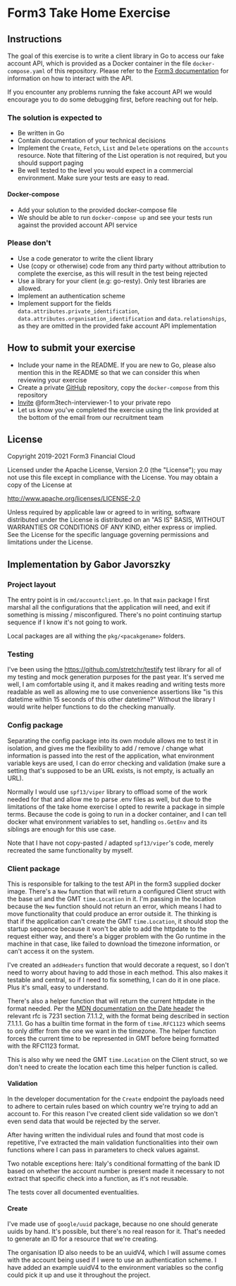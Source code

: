 # Form3 Take Home Exercise

## Instructions
The goal of this exercise is to write a client library in Go to access our fake account API, which is provided as a Docker
container in the file `docker-compose.yaml` of this repository. Please refer to the
[Form3 documentation](http://api-docs.form3.tech/api.html#organisation-accounts) for information on how to interact with the API.

If you encounter any problems running the fake account API we would encourage you to do some debugging first,
before reaching out for help.

### The solution is expected to
- Be written in Go
- Contain documentation of your technical decisions
- Implement the `Create`, `Fetch`, `List` and `Delete` operations on the `accounts` resource. Note that filtering of the List operation is not required, but you should support paging
- Be well tested to the level you would expect in a commercial environment. Make sure your tests are easy to read.

#### Docker-compose
 - Add your solution to the provided docker-compose file
 - We should be able to run `docker-compose up` and see your tests run against the provided account API service 

### Please don't
- Use a code generator to write the client library
- Use (copy or otherwise) code from any third party without attribution to complete the exercise, as this will result in the test being rejected
- Use a library for your client (e.g: go-resty). Only test libraries are allowed.
- Implement an authentication scheme
- Implement support for the fields `data.attributes.private_identification`, `data.attributes.organisation_identification`
  and `data.relationships`, as they are omitted in the provided fake account API implementation
  
## How to submit your exercise
- Include your name in the README. If you are new to Go, please also mention this in the README so that we can consider this when reviewing your exercise
- Create a private [GitHub](https://help.github.com/en/articles/create-a-repo) repository, copy the `docker-compose` from this repository
- [Invite](https://help.github.com/en/articles/inviting-collaborators-to-a-personal-repository) @form3tech-interviewer-1 to your private repo
- Let us know you've completed the exercise using the link provided at the bottom of the email from our recruitment team

## License
Copyright 2019-2021 Form3 Financial Cloud

Licensed under the Apache License, Version 2.0 (the "License"); you may not use this file except in compliance with the License.
You may obtain a copy of the License at

http://www.apache.org/licenses/LICENSE-2.0

Unless required by applicable law or agreed to in writing, software distributed under the License is distributed on an "AS IS" BASIS, WITHOUT WARRANTIES OR CONDITIONS OF ANY KIND, either express or implied. See the License for the specific language governing permissions and limitations under the License.

## Implementation by Gabor Javorszky

### Project layout

The entry point is in `cmd/accountclient.go`. In that `main` package I first marshal all the configurations that the application will need, and exit if something is missing / misconfigured. There's no point continuing startup sequence if I know it's not going to work.

Local packages are all withing the `pkg/<pacakgename>` folders.

### Testing

I've been using the https://github.com/stretchr/testify test library for all of my testing and mock generation purposes for the past year. It's served me well, I am comfortable using it, and it makes reading and writing tests more readable as well as allowing me to use convenience assertions like "is this datetime within 15 seconds of this other datetime?" Without the library I would write helper functions to do the checking manually.

### Config package

Separating the config package into its own module allows me to test it in isolation, and gives me the flexibility to add / remove / change what information is passed into the rest of the application, what environment variable keys are used, I can do error checking and validation (make sure a setting that's supposed to be an URL exists, is not empty, is actually an URL).

Normally I would use `spf13/viper` library to offload some of the work needed for that and allow me to parse .env files as well, but due to the limitations of the take home exercise I opted to rewrite a package in simple terms. Because the code is going to run in a docker container, and I can tell docker what environment variables to set, handling `os.GetEnv` and its siblings are enough for this use case.

Note that I have not copy-pasted / adapted `spf13/viper`'s code, merely recreated the same functionality by myself.

### Client package

This is responsible for talking to the test API in the form3 supplied docker image. There's a `New` function that will return a configured Client struct with the base url and the GMT `time.Location` in it. I'm passing in the location because the `New` function should not return an error, which means I had to move functionality that could produce an error outside it. The thinking is that if the application can't create the GMT `time.Location`, it should stop the startup sequence because it won't be able to add the httpdate to the request either way, and there's a bigger problem with the Go runtime in the machine in that case, like failed to download the timezone information, or can't access it on the system.

I've created an `addHeaders` function that would decorate a request, so I don't need to worry about having to add those in each method. This also makes it testable and central, so if I need to fix something, I can do it in one place. Plus it's small, easy to understand.

There's also a helper function that will return the current httpdate in the format needed. Per the [MDN documentation on the Date header](https://developer.mozilla.org/en-US/docs/Web/HTTP/Headers/Date) the relevant rfc is 7231 section 7.1.1.2, with the format being described in section 7.1.1.1. Go has a builtin time format in the form of `time.RFC1123` which seems to only differ from the one we want in the timezone. The helper function forces the current time to be represented in GMT before being formatted with the RFC1123 format. 

This is also why we need the GMT `time.Location` on the Client struct, so we don't need to create the location each time this helper function is called. 

#### Validation

In the developer documentation for the `Create` endpoint the payloads need to adhere to certain rules based on which country we're trying to add an account to. For this reason I've created client side validation so we don't even send data that would be rejected by the server.

After having written the individual rules and found that most code is repetitive, I've extracted the main validation functionalities into their own functions where I can pass in parameters to check values against.

Two notable exceptions here: Italy's conditional formatting of the bank ID based on whether the account number is present made it necessary to not extract that specific check into a function, as it's not reusable.

The tests cover all documented eventualities.

#### Create

I've made use of `google/uuid` package, because no one should generate uuids by hand. It's possible, but there's no real reason for it. That's needed to generate an ID for a resource that we're creating.

The organisation ID also needs to be an uuidV4, which I will assume comes with the account being used if I were to use an authentication scheme. I have added an example uuidV4 to the environment variables so the config could pick it up and use it throughout the project.
